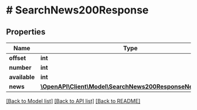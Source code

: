 # # SearchNews200Response

## Properties

Name | Type | Description | Notes
------------ | ------------- | ------------- | -------------
**offset** | **int** |  | [optional]
**number** | **int** |  | [optional]
**available** | **int** |  | [optional]
**news** | [**\OpenAPI\Client\Model\SearchNews200ResponseNewsInner[]**](SearchNews200ResponseNewsInner.md) |  | [optional]

[[Back to Model list]](../../README.md#models) [[Back to API list]](../../README.md#endpoints) [[Back to README]](../../README.md)
